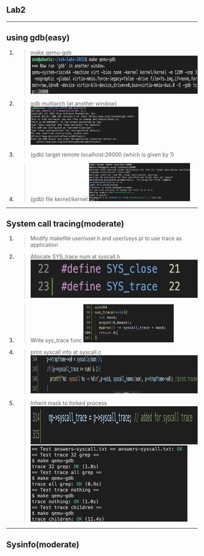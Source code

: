 ## Lab2

---
## using gdb(easy)
1. > make qemu-geb 
<img src="./gdb1.png" height = 100></img>
2. > gdb multiarch (at another window)
<img src="./gdb2.png" height = 100></img>
3. > (gdb) target remote localhost:26000 (which is given by 1)
4. > (gdb) file kernel/kernel
<img src="./gdb3.png" height = 100></img>

---
## System call tracing(moderate)
1. > Modify makefile user/user.h and user/usys.pl to use trace as application
2. > Allocate SYS_trace num at syscall.h
<img src="./syscall_header.png" height = 100></img>
3. > Write sys_trace func
<img src="./sys_trace.png" height = 100></img>
4. > print syscall info at syscall.c
<img src="./syscall_syscall.png" height = 100></img>
5. > Inherit mask to forked process
<img src="./syscall_fork.png" height = 100></img>
<img src="./syscall_trace.png" height = 200></img>


---
## Sysinfo(moderate)
